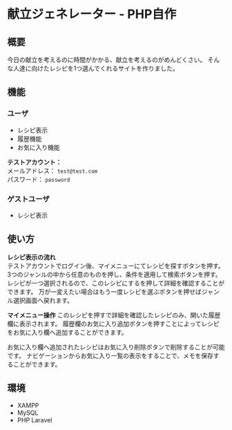 # 献立ジェネレーター - PHP自作

## 概要
今日の献立を考えるのに時間がかかる、献立を考えるのがめんどくさい。
そんな人達に向けたレシピを1つ選んでくれるサイトを作りました。

## 機能

### ユーザ
- レシピ表示
- 履歴機能
- お気に入り機能

**テストアカウント：**  
メールアドレス： `test@test.com`  
パスワード： `password`

### ゲストユーザ
- レシピ表示

## 使い方

**レシピ表示の流れ**  
テストアカウントでログイン後、マイメニューにてレシピを探すボタンを押す。
3つのジャンルの中から任意のものを押し、条件を適用して検索ボタンを押す。
レシピが一つ選択されるので、このレシピにするを押して詳細を確認することができます。
万が一変えたい場合はもう一度レシピを選ぶボタンを押せばジャンル選択画面へ戻れます。

**マイメニュー操作**
このレシピを押すで詳細を確認したレシピのみ、開いた履歴欄に表示されます。
履歴欄のお気に入り追加ボタンを押すことによってレシピをお気に入り欄へ追加することができます。

お気に入り欄へ追加されたレシピはお気に入り削除ボタンで削除することが可能です。
ナビゲーションからお気に入り一覧の表示をすることで、メモを保存することができます。

## 環境
- XAMPP
- MySQL
- PHP Laravel